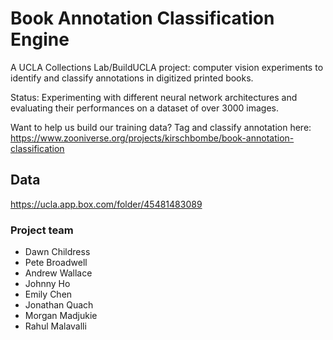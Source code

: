 # Book Annotation Classification Engine

A UCLA Collections Lab/BuildUCLA project: computer vision experiments to identify and classify annotations in digitized printed books.

Status: Experimenting with different neural network architectures and evaluating their performances on a dataset of over 3000 images. 

Want to help us build our training data? Tag and classify annotation here: https://www.zooniverse.org/projects/kirschbombe/book-annotation-classification

## Data
https://ucla.app.box.com/folder/45481483089

### Project team

* Dawn Childress
* Pete Broadwell
* Andrew Wallace
* Johnny Ho
* Emily Chen
* Jonathan Quach
* Morgan Madjukie
* Rahul Malavalli
